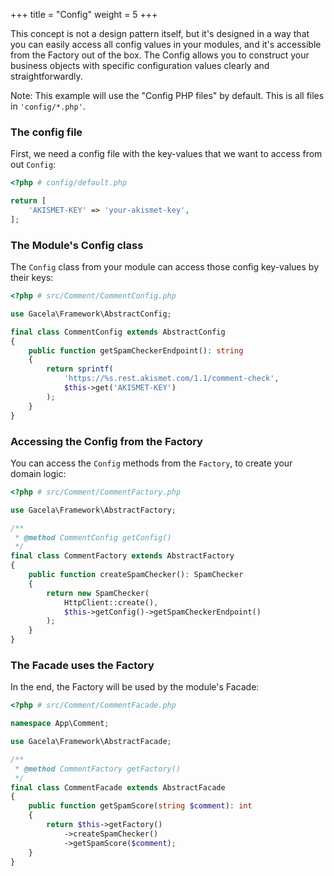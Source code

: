 +++
title = "Config"
weight = 5
+++

This concept is not a design pattern itself, but it's designed in a way that you can easily access all config values in
your modules, and it's accessible from the Factory out of the box. The Config allows you to construct your business
objects with specific configuration values clearly and straightforwardly.

Note: This example will use the "Config PHP files" by default. This is all files in `'config/*.php'`.

### The config file

First, we need a config file with the key-values that we want to access from out `Config`:
```php
<?php # config/default.php

return [
    'AKISMET-KEY' => 'your-akismet-key',
];
```

### The Module's Config class

The `Config` class from your module can access those config key-values by their keys:
```php
<?php # src/Comment/CommentConfig.php

use Gacela\Framework\AbstractConfig;

final class CommentConfig extends AbstractConfig
{
    public function getSpamCheckerEndpoint(): string 
    {
        return sprintf(
            'https://%s.rest.akismet.com/1.1/comment-check', 
            $this->get('AKISMET-KEY')
        );
    }
} 
```

### Accessing the Config from the Factory

You can access the `Config` methods from the `Factory`, to create your domain logic:
```php
<?php # src/Comment/CommentFactory.php

use Gacela\Framework\AbstractFactory;

/**
 * @method CommentConfig getConfig()
 */
final class CommentFactory extends AbstractFactory
{
    public function createSpamChecker(): SpamChecker
    {
        return new SpamChecker(
            HttpClient::create(),
            $this->getConfig()->getSpamCheckerEndpoint()
        );
    }    
}
```

### The Facade uses the Factory

In the end, the Factory will be used by the module's Facade:

```php
<?php # src/Comment/CommentFacade.php

namespace App\Comment;

use Gacela\Framework\AbstractFacade;

/**
 * @method CommentFactory getFactory()
 */
final class CommentFacade extends AbstractFacade
{
    public function getSpamScore(string $comment): int
    {
        return $this->getFactory()
            ->createSpamChecker()
            ->getSpamScore($comment);
    }
}
```

